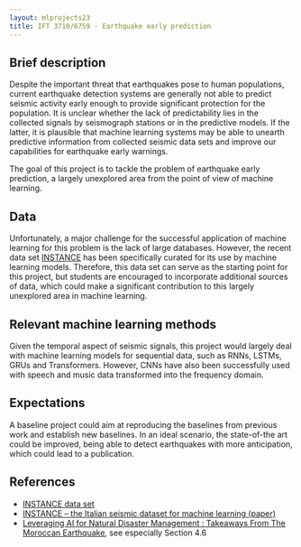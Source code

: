 ```yaml
---
layout: mlprojects23
title: IFT 3710/6759 - Earthquake early prediction
---
```


## Brief description

Despite the important threat that earthquakes pose to human populations, current earthquake detection systems are generally not able to predict seismic activity early enough to provide significant protection for the population. It is unclear whether the lack of predictability lies in the collected signals by seismograph stations or in the predictive models. If the latter, it is plausible that machine learning systems may be able to unearth predictive information from collected seismic data sets and improve our capabilities for earthquake early warnings. 

The goal of this project is to tackle the problem of earthquake early prediction, a largely unexplored area from the point of view of machine learning.

## Data

Unfortunately, a major challenge for the successful application of machine learning for this problem is the lack of large databases. However, the recent data set [INSTANCE](https://data.ingv.it/en/dataset/471#related-doc) has been specifically curated for its use by machine learning models. Therefore, this data set can serve as the starting point for this project, but students are encouraged to incorporate additional sources of data, which could make a significant contribution to this largely unexplored area in machine learning.

## Relevant machine learning methods

Given the temporal aspect of seismic signals, this project would largely deal with machine learning models for sequential data, such as RNNs, LSTMs, GRUs and Transformers. However, CNNs have also been successfully used with speech and music data transformed into the frequency domain.

## Expectations

A baseline project could aim at reproducing the baselines from previous work and establish new baselines. In an ideal scenario, the state-of-the art could be improved, being able to detect earthquakes with more anticipation, which could lead to a publication.

## References

* [INSTANCE data set](https://data.ingv.it/en/dataset/471#related-doc)
* [INSTANCE – the Italian seismic dataset for machine learning (paper)](https://essd.copernicus.org/articles/13/5509/2021/)
* [Leveraging AI for Natural Disaster Management : Takeaways From The Moroccan Earthquake](https://arxiv.org/abs/2311.08999), see especially Section 4.6
